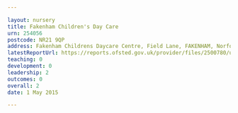 ```yaml
---

layout: nursery
title: Fakenham Children's Day Care
urn: 254056
postcode: NR21 9QP
address: Fakenham Childrens Daycare Centre, Field Lane, FAKENHAM, Norfolk, NR21 9QP
latestReportUrl: https://reports.ofsted.gov.uk/provider/files/2500780/urn/254056.pdf
teaching: 0
development: 0
leadership: 2
outcomes: 0
overall: 2
date: 1 May 2015

---
```

